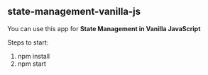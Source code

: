 ## state-management-vanilla-js

You can use this app for <strong>State Management in Vanilla JavaScript</strong>

Steps to start:

1) npm install
2) npm start